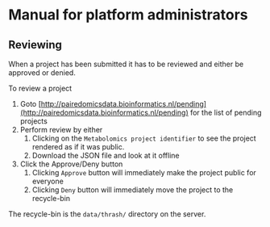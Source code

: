 # Manual for platform administrators

## Reviewing

When a project has been submitted it has to be reviewed and either be approved or denied.

To review a project

1. Goto [http://pairedomicsdata.bioinformatics.nl/pending](http://pairedomicsdata.bioinformatics.nl/pending) for the list of pending projects
2. Perform review by either
    1. Clicking on the `Metabolomics project identifier` to see the project rendered as if it was public.
    2. Download the JSON file and look at it offline
3. Click the Approve/Deny button
    1. Clicking `Approve` button will immediately make the project public for everyone
    2. Clicking `Deny` button will immediately move the project to the recycle-bin

The recycle-bin is the `data/thrash/` directory on the server.
